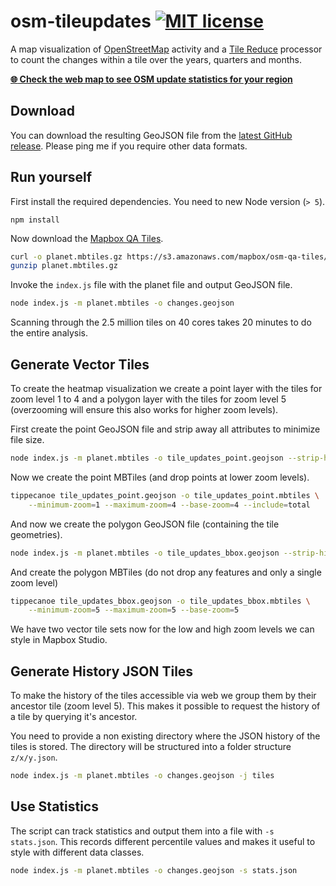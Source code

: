 # osm-tileupdates [![MIT license](https://img.shields.io/badge/license-MIT-blue.svg)](https://tldrlegal.com/license/mit-license)

A map visualization of [OpenStreetMap]() activity and a [Tile Reduce](https://github.com/mapbox/tile-reduce) processor to count
the changes within a tile over the years, quarters and months.

[**:globe_with_meridians: Check the web map to see OSM update statistics for your region**](http://naturalearthtiles.org)

## Download

You can download the resulting GeoJSON file from the [latest GitHub release](https://github.com/lukasmartinelli/osm-tileupdates/releases/latest). Please ping me if you require other data formats.

## Run yourself

First install the required dependencies. You need to new Node version (`> 5`).

```
npm install
```

Now download the [Mapbox QA Tiles](https://www.mapbox.com/blog/osm-qa-tiles/).

```bash
curl -o planet.mbtiles.gz https://s3.amazonaws.com/mapbox/osm-qa-tiles/latest.planet.mbtiles.gz
gunzip planet.mbtiles.gz
```

Invoke the `index.js` file with the planet file and output GeoJSON file.

```bash
node index.js -m planet.mbtiles -o changes.geojson
```

Scanning through the 2.5 million tiles on 40 cores takes 20 minutes to do the entire analysis.


## Generate Vector Tiles

To create the heatmap visualization we create a point layer with the tiles for zoom level 1 to 4
and a polygon layer with the tiles for zoom level 5 (overzooming will ensure this also works for higher zoom levels).

First create the point GeoJSON file and strip away all attributes to minimize file size.

```bash
node index.js -m planet.mbtiles -o tile_updates_point.geojson --strip-history --point
```

Now we create the point MBTiles (and drop points at lower zoom levels).

```bash
tippecanoe tile_updates_point.geojson -o tile_updates_point.mbtiles \
    --minimum-zoom=1 --maximum-zoom=4 --base-zoom=4 --include=total
```

And now we create the polygon GeoJSON file (containing the tile geometries).

```bash
node index.js -m planet.mbtiles -o tile_updates_bbox.geojson --strip-history
```

And create the polygon MBTiles (do not drop any features and only a single zoom level)

```bash
tippecanoe tile_updates_bbox.geojson -o tile_updates_bbox.mbtiles \
    --minimum-zoom=5 --maximum-zoom=5 --base-zoom=5
```

We have two vector tile sets now for the low and high zoom levels we can style in Mapbox Studio.

## Generate History JSON Tiles

To make the history of the tiles accessible via web we group them by their ancestor tile (zoom level 5).
This makes it possible to request the history of a tile by querying it's ancestor.

You need to provide a non existing directory where the JSON history of the tiles is stored.
The directory will be structured into a folder structure `z/x/y.json`.

```bash
node index.js -m planet.mbtiles -o changes.geojson -j tiles
```

## Use Statistics

The script can track statistics and output them into a file with `-s stats.json`.
This records different percentile values and makes it useful to style with different data classes.

```bash
node index.js -m planet.mbtiles -o changes.geojson -s stats.json
```

